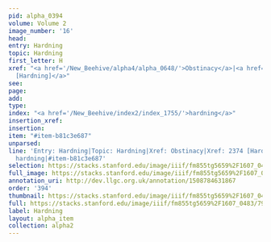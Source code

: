 ```yaml
---
pid: alpha_0394
volume: Volume 2
image_number: '16'
head: 
entry: Hardning
topic: Hardning
first_letter: H
xref: "<a href='/New_Beehive/alpha4/alpha_0648/'>Obstinacy</a>|<a href='/New_Beehive/toc/toc2_412/'>2374
  [Hardning]</a>"
see: 
page: 
add: 
type: 
index: "<a href='/New_Beehive/index2/index_1755/'>hardning</a>"
insertion_xref: 
insertion: 
item: "#item-b81c3e687"
unparsed: 
line: 'Entry: Hardning|Topic: Hardning|Xref: Obstinacy|Xref: 2374 [Hardning]|Index:
  hardning|#item-b81c3e687'
selection: https://stacks.stanford.edu/image/iiif/fm855tg5659%2F1607_0483/791,4564,2937,532/full/0/default.jpg
full_image: https://stacks.stanford.edu/image/iiif/fm855tg5659%2F1607_0483/full/full/0/default.jpg
annotation_uri: http://dev.llgc.org.uk/annotation/1508784631867
order: '394'
thumbnail: https://stacks.stanford.edu/image/iiif/fm855tg5659%2F1607_0483/791,4564,600,180/250,/0/default.jpg
full: https://stacks.stanford.edu/image/iiif/fm855tg5659%2F1607_0483/791,4564,2937,532/full/0/default.jpg
label: Hardning
layout: alpha_item
collection: alpha2
---
```

